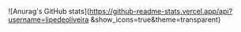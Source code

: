 ![Anurag's GitHub stats](https://github-readme-stats.vercel.app/api?username=lipedeoliveira &show_icons=true&theme=transparent)